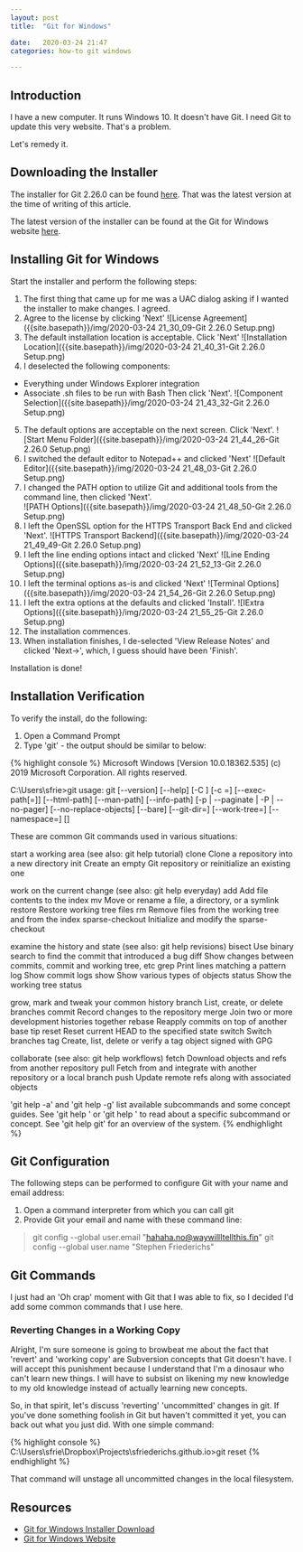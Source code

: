 ```yaml
---
layout: post
title:  "Git for Windows"

date:   2020-03-24 21:47
categories: how-to git windows

---
```


## Introduction ##

I have a new computer.  It runs Windows 10. It doesn't have Git. I need Git to update this very website. That's a problem.

Let's remedy it.

## Downloading the Installer #

The installer for Git 2.26.0 can be found [here](https://github.com/git-for-windows/git/releases/download/v2.26.0.windows.1/Git-2.26.0-64-bit.exe). That was the latest version
at the time of writing of this article.

The latest version of the installer can be found at the Git for Windows website [here](https://gitforwindows.org).

## Installing Git for Windows ##

Start the installer and perform the following steps:

1. The first thing that came up for me was a UAC dialog asking if I wanted the installer to make changes. I agreed.
2. Agree to the license by clicking 'Next'
![License Agreement]({{site.basepath}}/img/2020-03-24 21_30_09-Git 2.26.0 Setup.png)
3. The default installation location is acceptable. Click 'Next'
![Installation Location]({{site.basepath}}/img/2020-03-24 21_40_31-Git 2.26.0 Setup.png)
4. I deselected the following components:
* Everything under Windows Explorer integration
* Associate .sh files to be run with Bash
Then click 'Next'.
![Component Selection]({{site.basepath}}/img/2020-03-24 21_43_32-Git 2.26.0 Setup.png)
5. The default options are acceptable on the next screen. Click 'Next'.
![Start Menu Folder]({{site.basepath}}/img/2020-03-24 21_44_26-Git 2.26.0 Setup.png)
6. I switched the default editor to Notepad++ and clicked 'Next'
![Default Editor]({{site.basepath}}/img/2020-03-24 21_48_03-Git 2.26.0 Setup.png)
7. I changed the PATH option to utilize Git and additional tools from the command line, then clicked 'Next'.  
![PATH Options]({{site.basepath}}/img/2020-03-24 21_48_50-Git 2.26.0 Setup.png)
8. I left the OpenSSL option for the HTTPS Transport Back End and clicked 'Next'.
![HTTPS Transport Backend]({{site.basepath}}/img/2020-03-24 21_49_49-Git 2.26.0 Setup.png)
9. I left the line ending options intact and clicked 'Next'
![Line Ending Options]({{site.basepath}}/img/2020-03-24 21_52_13-Git 2.26.0 Setup.png)
10. I left the terminal options as-is and clicked 'Next'
![Terminal Options]({{site.basepath}}/img/2020-03-24 21_54_26-Git 2.26.0 Setup.png)
11. I left the extra options at the defaults and clicked 'Install'.
![IExtra Options]({{site.basepath}}/img/2020-03-24 21_55_25-Git 2.26.0 Setup.png)
12. The installation commences.
13. When installation finishes, I de-selected 'View Release Notes' and clicked 'Next->', which, I guess should have been 'Finish'. 

Installation is done!

## Installation Verification ##

To verify the install, do the following:

1. Open a Command Prompt
2. Type 'git' - the output should be similar to below:

{% highlight console %}
Microsoft Windows [Version 10.0.18362.535]
(c) 2019 Microsoft Corporation. All rights reserved.

C:\Users\sfrie>git
usage: git [--version] [--help] [-C <path>] [-c <name>=<value>]
           [--exec-path[=<path>]] [--html-path] [--man-path] [--info-path]
           [-p | --paginate | -P | --no-pager] [--no-replace-objects] [--bare]
           [--git-dir=<path>] [--work-tree=<path>] [--namespace=<name>]
           <command> [<args>]

These are common Git commands used in various situations:

start a working area (see also: git help tutorial)
   clone             Clone a repository into a new directory
   init              Create an empty Git repository or reinitialize an existing one

work on the current change (see also: git help everyday)
   add               Add file contents to the index
   mv                Move or rename a file, a directory, or a symlink
   restore           Restore working tree files
   rm                Remove files from the working tree and from the index
   sparse-checkout   Initialize and modify the sparse-checkout

examine the history and state (see also: git help revisions)
   bisect            Use binary search to find the commit that introduced a bug
   diff              Show changes between commits, commit and working tree, etc
   grep              Print lines matching a pattern
   log               Show commit logs
   show              Show various types of objects
   status            Show the working tree status

grow, mark and tweak your common history
   branch            List, create, or delete branches
   commit            Record changes to the repository
   merge             Join two or more development histories together
   rebase            Reapply commits on top of another base tip
   reset             Reset current HEAD to the specified state
   switch            Switch branches
   tag               Create, list, delete or verify a tag object signed with GPG

collaborate (see also: git help workflows)
   fetch             Download objects and refs from another repository
   pull              Fetch from and integrate with another repository or a local branch
   push              Update remote refs along with associated objects

'git help -a' and 'git help -g' list available subcommands and some
concept guides. See 'git help <command>' or 'git help <concept>'
to read about a specific subcommand or concept.
See 'git help git' for an overview of the system.
{% endhighlight %}

## Git Configuration ##

The following steps can be performed to configure Git with your name and email address:

1. Open a command interpreter from which you can call git
2. Provide Git your email and name with these command line:
> git config --global user.email "hahaha.no@waywillItellthis.fin"
> git config --global user.name "Stephen Friederichs"

## Git Commands ##

I just had an 'Oh crap' moment with Git that I was able to fix, so I decided I'd
add some common commands that I use here.

### Reverting Changes in a Working Copy ###

Alright, I'm sure someone is going to browbeat me about the fact that 'revert' and 'working copy' are Subversion concepts that Git doesn't have. I will accept this punishment because I understand that I'm a dinosaur who can't learn new things. I will have to subsist on likening my new knowledge to my old knowledge instead of  actually learning new concepts. 

So, in that spirit, let's discuss 'reverting' 'uncommitted' changes in git. If you've done something foolish in Git but haven't committed it yet, you can back out what you just did. With one simple command:

{% highlight console %}
C:\Users\sfrie\Dropbox\Projects\sfriederichs.github.io>git reset
{% endhighlight %}

That command will unstage all uncommitted changes in the local filesystem.

## Resources ##
* [Git for Windows Installer Download](https://github.com/git-for-windows/git/releases/download/v2.26.0.windows.1/Git-2.26.0-64-bit.exe)
* [Git for Windows Website](https://gitforwindows.org/)